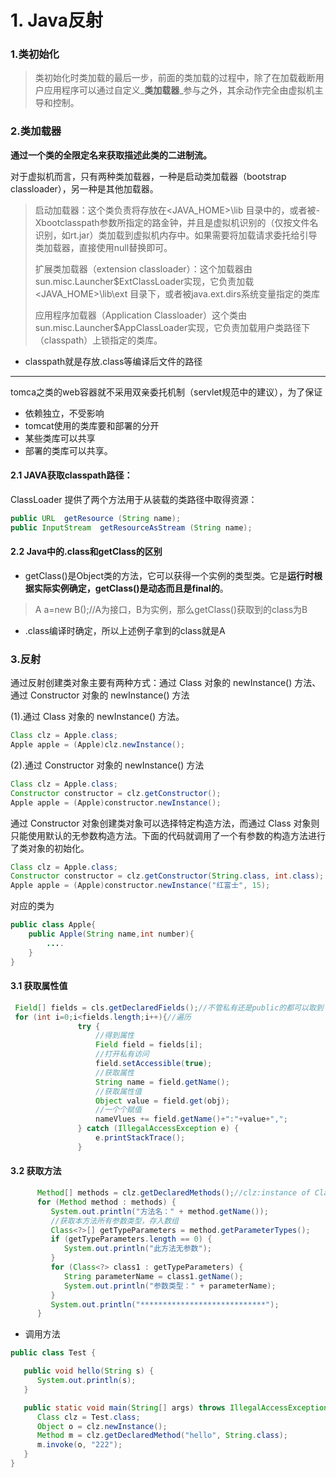 # 1. Java反射

### 1.类初始化

> 类初始化时类加载的最后一步，前面的类加载的过程中，除了在加载截断用户应用程序可以通过自定义_**类加载器**_参与之外，其余动作完全由虚拟机主导和控制。

### 2.类加载器

**通过一个类的全限定名来获取描述此类的二进制流。**

对于虚拟机而言，只有两种类加载器，一种是启动类加载器（bootstrap classloader），另一种是其他加载器。

> 启动加载器：这个类负责将存放在&lt;JAVA\_HOME&gt;\lib 目录中的，或者被-Xbootclasspath参数所指定的路金钟，并且是虚拟机识别的（仅按文件名识别，如rt.jar）类加载到虚拟机内存中。如果需要将加载请求委托给引导类加载器，直接使用null替换即可。
>
> 扩展类加载器（extension classloader）：这个加载器由sun.misc.Launcher$ExtClassLoader实现，它负责加载&lt;JAVA\_HOME&gt;\lib\ext 目录下，或者被java.ext.dirs系统变量指定的类库
>
> 应用程序加载器（Application Classloader）这个类由sun.misc.Launcher$AppClassLoader实现，它负责加载用户类路径下（classpath）上锁指定的类库。

* classpath就是存放.class等编译后文件的路径

---

tomca之类的web容器就不采用双亲委托机制（servlet规范中的建议），为了保证

* 依赖独立，不受影响
* tomcat使用的类库要和部署的分开
* 某些类库可以共享
* 部署的类库可以共享。

#### 2.1 JAVA获取classpath路径：

ClassLoader 提供了两个方法用于从装载的类路径中取得资源：

```java
public URL  getResource (String name);  
public InputStream  getResourceAsStream (String name);
```

#### 2.2 Java中的.class和getClass的区别

* getClass\(\)是Object类的方法，它可以获得一个实例的类型类。它是**运行时根据实际实例确定，getClass\(\)是动态而且是final的**。

> A a=new B\(\);//A为接口，B为实例，那么getClass\(\)获取到的class为B

* .class编译时确定，所以上述例子拿到的class就是A

### 3.反射

通过反射创建类对象主要有两种方式：通过 Class 对象的 newInstance\(\) 方法、通过 Constructor 对象的 newInstance\(\) 方法

\(1\).通过 Class 对象的 newInstance\(\) 方法。

```java
Class clz = Apple.class;
Apple apple = (Apple)clz.newInstance();
```

\(2\).通过 Constructor 对象的 newInstance\(\) 方法

```java
Class clz = Apple.class;
Constructor constructor = clz.getConstructor();
Apple apple = (Apple)constructor.newInstance();
```

通过 Constructor 对象创建类对象可以选择特定构造方法，而通过 Class 对象则只能使用默认的无参数构造方法。下面的代码就调用了一个有参数的构造方法进行了类对象的初始化。

```java
Class clz = Apple.class;
Constructor constructor = clz.getConstructor(String.class, int.class);
Apple apple = (Apple)constructor.newInstance("红富士", 15);
```

对应的类为

```java
public class Apple{
    public Apple(String name,int number){
        ....
    }
}
```

#### 3.1 获取属性值

```java
 Field[] fields = cls.getDeclaredFields();//不管私有还是public的都可以取到
 for (int i=0;i<fields.length;i++){//遍历
               try {
                   //得到属性
                   Field field = fields[i];
                   //打开私有访问
                   field.setAccessible(true);
                   //获取属性
                   String name = field.getName();
                   //获取属性值
                   Object value = field.get(obj);
                   //一个个赋值
                   nameVlues += field.getName()+":"+value+",";
               } catch (IllegalAccessException e) {
                   e.printStackTrace();
               }
```

#### 3.2 获取方法

```java
      Method[] methods = clz.getDeclaredMethods();//clz:instance of Class
      for (Method method : methods) {
         System.out.println("方法名：" + method.getName());
         //获取本方法所有参数类型，存入数组
         Class<?>[] getTypeParameters = method.getParameterTypes();
         if (getTypeParameters.length == 0) {
            System.out.println("此方法无参数");
         }
         for (Class<?> class1 : getTypeParameters) {
            String parameterName = class1.getName();
            System.out.println("参数类型：" + parameterName);
         }
         System.out.println("****************************");
      }
```

* 调用方法

```java
public class Test {

   public void hello(String s) {
      System.out.println(s);
   }

   public static void main(String[] args) throws IllegalAccessException, InstantiationException, NoSuchMethodException, InvocationTargetException {
      Class clz = Test.class;
      Object o = clz.newInstance();
      Method m = clz.getDeclaredMethod("hello", String.class);
      m.invoke(o, "222");
   }
}
```



